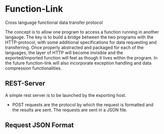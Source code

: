 # Function-Link
Cross language functional data transfer protocol

The concept is to allow one program to access a function running in another langauge. The key is to build a bridge between the two programs with the HTTP-protocol, with some additional specifications for data requesting and transferring. Once properly abstracted and packaged for each of the languages, the layer of HTTP will become invisible and the exported/imported function will feel as though it lives within the program. In the future function-link will also incorporate exception handling and data compression functionalities.

## REST-Server
A simple rest server is to be launched by the exporting host.
* POST requests are the protocol by which the request is formatted and the results are sent. The requests are sent in a JSON file.

## Request JSON Format
